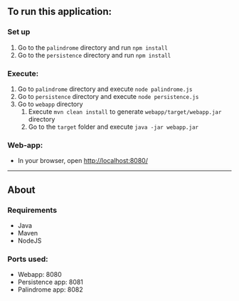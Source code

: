 ## To run this application:

### Set up
1. Go to the `palindrome` directory and run `npm install` 
2. Go to the `persistence` directory and run `npm install`

### Execute:
1. Go to `palindrome` directory and execute `node palindrome.js`
2. Go to `persistence` directory and execute `node persistence.js`
3. Go to `webapp` directory
   1. Execute `mvn clean install` to generate `webapp/target/webapp.jar` directory 
   2. Go to the `target` folder and execute `java -jar webapp.jar`

### Web-app:
* In your browser, open [http://localhost:8080/](http://localhost:8080/)

---

## About

### Requirements
* Java
* Maven
* NodeJS

### Ports used:
* Webapp: 8080
* Persistence app: 8081
* Palindrome app: 8082